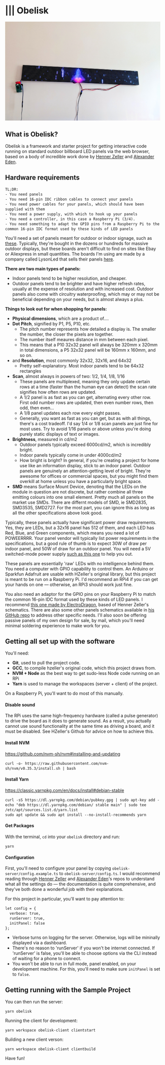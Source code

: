 # **|||** Obelisk

![](img/obelisk.jpg)

## What is Obelisk? 

Obelisk is a framework and starter project for getting interactive code running on standard outdoor billboard LED panels via the web browser, based on a body of incredible work done by [Henner Zeller](https://github.com/hzeller/rpi-rgb-led-matrix) and [Alexander Eden](https://github.com/alexeden/rpi-led-matrix). 

## Hardware requirements


```
TL;DR: 
- You need panels
- You need 16-pin IDC ribbon cables to connect your panels
- You need power cables for your panels, which should have been supplied with them
- You need a power supply, with which to hook up your panels
- You need a controller, in this case a Raspberry Pi (3/4). 
- You need something to adapt the GPIO pins from a Raspberry Pi to the common 16-pin IDC format used by these kinds of LED panels
```

You'll need a set of panels meant for outdoor or indoor signage, such as [these](https://www.aliexpress.com/item/32382300128.html). Typically, they're bought in the dozens or hundreds for massive outdoor displays, but these boards aren't difficult to find on sites like Ebay or Aliexpress in small quantities. The boards I'm using are made by a company called LysonLed that sells their panels [here](https://www.aliexpress.com/store/709678).

**There are two main types of panels:**

- Indoor panels tend to be higher resolution, and cheaper. 
- Outdoor panels tend to be brighter and have higher refresh rates, usually at the expense of resolution and with increased cost. Outdoor panels also come with circuitry waterproofing, which may or may not be beneficial depending on your needs, but is almost always a plus. 

**Things to look out for when shopping for panels:**

- **Physical dimensions**, which are a product of....
- **Dot Pitch**, signified by P1, P5, P10, etc. 
	-	The pitch number represents how detailed a display is. The smaller the number, the closer the pixels are together. 
  - The number itself meaures distance in mm between each pixel. 
  - This means that a P10 32x32 panel will always be 320mm x 320mm in total dimensions, a P5 32x32 panel will be 160mm x 160mm, and so on. 
- and **Resolution**, most commonly 32x32, 32x16, and 64x32
  - Pretty self-explanatory. Most indoor panels tend to be 64x32 rectangles
- **Scan**, almost always in powers of two: 1/2, 1/4, 1/8, 1/16
  - These panels are multiplexed, meaning they only update certain rows at a time (faster than the human eye can detect) the scan rate signifies how often rows are updated. 
  - A 1/2 panel is as fast as you can get, alternating every other row. First odd number rows are updated, then even number rows, then odd, then even... 
  - A 1/8 panel updates each row every eight passes. 
  - Generally, you want as fast as you can get, but as with all things, there's a cost tradeoff. I'd say 1/4 or 1/8 scan panels are just fine for most uses. Try to avoid 1/16 panels or above unless you're doing purely static displays of text or images. 
- **Brightness**, measured in cd/m2
  - Outdoor panels typically exceed 6000cd/m2, which is incredibly bright. 
  - Indoor panels typically come in under 4000cd/m2
  - How bright is bright? In general, if you're creating a project for home use like an information display, stick to an indoor panel. Outdoor panels are genuinely an attention-getting level of bright. They're awesome for offices or commercial spaces, but you might find them overkill at home unless you have a particularly bright space. 
- **SMD** means Surface Mount Device, denoting that the LEDs on the module in question are not discrete, but rather combine all three emitting colours into one small element. Pretty much all panels on the market use SMDs. There are differnt models of SMD, ie SMD2835, SMD3535, SMD2727. For the most part, you can ignore this as long as all the other specifications above look good. 

Typically, these panels actually have significant power draw requirements. Yes, they are LEDs, but a 32x16 panel has 512 of them, and each LED has Red, Blue, and Green components, which means you need a lot of POWEERRRR. Your panel vendor will typically list power requirements in the specifications, but a good rule of thumb is to expect 30W of draw per indoor panel, and 50W of draw for an outdoor panel. You will need a 5V switched-mode power supply [such as this one](https://www.amazon.com/Aclorol-Universal-Transformer-Switching-Converter/) to help you out. 

These panels are essentially 'raw' LEDs with no intelligence behind them. You need a computer with GPIO capability to control them. An Arduino or Sparkfun Adafruit are usable with HZeller's original library, but this project is meant to be run on a Raspberry Pi. I'd recommend an RPi4 if you can get your hands on one — otherwise, an RPi3 should work just fine. 

You also need an adaptor for the GPIO pins on your Raspberry Pi to match the common 16-pin IDC format used by these kinds of LED panels. I recommend [this one made by ElectroDragon](https://www.electrodragon.com/product/rgb-matrix-panel-drive-board-raspberry-pi/), based of Henner Zeller's schematics. There are also some other panels schematics available in [his GitHub repo](https://github.com/hzeller/rpi-rgb-led-matrix) to address other specific needs. I'll also soon be offering passive panels of my own design for sale, by mail, which you'll need minimal soldering experience to make work for you. 

## Getting all set up with the software

 You'll need:
 
- **Git**, used to pull the project code. 
- **GCC**, to compile hzeller's original code, which this project draws from. 
- **NVM + Node** as the best way to get sudo-less Node code running on an RPi
- **Yarn** is used to manage the workspaces (server + client) of the project. 

On a Raspberry Pi, you'll want to do most of this manually. 

#### Disable sound

The RPi uses the same high-frequency hardware (called a pulse generator) to drive the board as it does to generate sound. As a result, you actually cannot use sound functionality at the same time as driving a board, and it must be disabled. See HZeller's Github for advice on how to achieve this. 

#### Install NVM

https://github.com/nvm-sh/nvm#installing-and-updating

```
curl -o- https://raw.githubusercontent.com/nvm-sh/nvm/v0.35.3/install.sh | bash
```


#### Install Yarn 

https://classic.yarnpkg.com/en/docs/install#debian-stable

```
curl -sS https://dl.yarnpkg.com/debian/pubkey.gpg | sudo apt-key add -
echo "deb https://dl.yarnpkg.com/debian/ stable main" | sudo tee /etc/apt/sources.list.d/yarn.list
sudo apt update && sudo apt install --no-install-recommends yarn
```

#### Get Packages

With the terminal, `cd` into your `obelisk` directory and run: 

```
yarn
```

#### Configuration

First, you'll need to configure your panel by copying `obelisk-server/config.example.ts` to `obelisk-server/config.ts`. I would recommend reading through [Henner Zeller](https://github.com/hzeller/rpi-rgb-led-matrix) and [Alexander Eden](https://github.com/alexeden/rpi-led-matrix)'s repos to understand what all the settings do — the documentation is quite comprehensive, and they've both done a wonderful job with their explanations. 

For this project in particular, you'll want to pay attention to: 

```
let config = {
  verbose: true,
  runServer: true,
  initPanel: false
};
```

- Verbose turns on logging for the server. Otherwise, logs will be mininally displayed via a dashboard. 
- There's no reason to 'runServer' if you won't be internet connected. If 'runServer' is false, you'll be able to choose options via the CLI instead of waiting for a phone to connect. 
- You won't be able to run in full mode, panel enabled, on your development machine. For this, you'll need to make sure `initPanel` is set to `false`. 

## Getting running with the Sample Project


You can then run the server: 

```
yarn obelisk
```

Running the client for development: 

```
yarn workspace obelisk-client clientstart
```

Building a new client verson: 

```
yarn workspace obelisk-client clientbuild
```

Have fun! 

